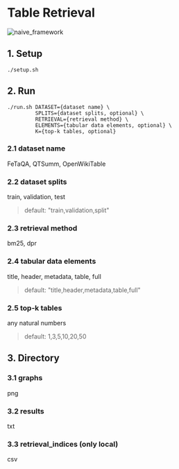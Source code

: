 # Table Retrieval

![naive_framework](./markdown/navie_framework.png)

## 1. Setup

    ./setup.sh

## 2. Run

    ./run.sh DATASET={dataset name} \
             SPLITS={dataset splits, optional} \
             RETRIEVAL={retrieval method} \
             ELEMENTS={tabular data elements, optional} \
             K={top-k tables, optional}

### 2.1 dataset name

FeTaQA, QTSumm, OpenWikiTable

### 2.2 dataset splits

train, validation, test
> default: "train,validation,split"

### 2.3 retrieval method

bm25, dpr

### 2.4 tabular data elements

title, header, metadata, table, full
> default: "title,header,metadata,table,full"

### 2.5 top-k tables

any natural numbers
> default: 1,3,5,10,20,50

## 3. Directory

### 3.1 graphs

png

### 3.2 results

txt

### 3.3 retrieval_indices (only local)

csv

